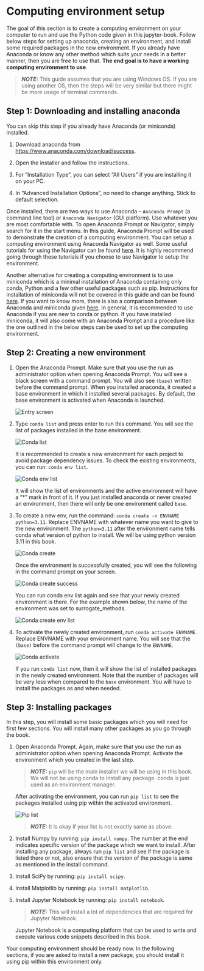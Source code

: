 # Computing environment setup

The goal of this section is to create a computing environment on your computer to run and use the Python 
code given in this jupyter-book. Follow below steps for setting up anaconda, creating an environment, 
and install some required packages in the new environment. If you already have Anaconda or know any other method
which suits your needs in a better manner, then you are free to use that. **The end goal is to have
a working computing environment to use**.

> **_NOTE:_** This guide assumes that you are using Windows OS. If you are using another OS, then the
steps will be very similar but there might be more usage of terminal commands.

## Step 1: Downloading and installing anaconda

You can skip this step if you already have Anaconda (or miniconda) installed.

1. Download anaconda from https://www.anaconda.com/download/success.

2. Open the installer and follow the instructions.

3. For “Installation Type”, you can select “All Users” if you are installing it on your PC.

4. In “Advanced Installation Options”, no need to change anything. Stick to default
selection.

Once installed, there are two ways to use Anaconda – ``Anaconda Prompt`` (a command line tool)
or ``Anaconda Navigator`` (GUI platform). Use whatever you are most comfortable with. To open
Anaconda Prompt or Navigator, simply search for it in the start menu. In this guide, Anaconda
Prompt will be used to demonstrate the creation of a computing environment. You can setup a
computing environment using Anaconda Navigator as well. Some useful tutorials for using the
Navigator can be found [here](https://docs.anaconda.com/navigator/tutorials/). It is highly recommend 
going through these tutorials if you choose to use Navigator to setup the environment.

Another alternative for creating a computing environment is to use miniconda which is a minimal
installation of Anaconda containing only conda, Python and a few other useful packages such as
pip. Instructions for installation of miniconda will not be covered in this guide and can be found
[here](https://docs.conda.io/projects/miniconda/en/latest/). If you want to know more, there is also a 
comparison between Anaconda and miniconda given [here](https://docs.anaconda.com/distro-or-miniconda/). 
In general, it is recommended to use Anaconda if you are new to conda or python. If
you have installed miniconda, it will also come with an Anaconda Prompt and a procedure like
the one outlined in the below steps can be used to set up the computing environment.

## Step 2: Creating a new environment

1. Open the Anaconda Prompt. Make sure that you use the run as administrator option
    when opening Anaconda Prompt. You will see a black screen with a command prompt.
    You will also see ``(base)`` written before the command prompt. When you installed
    anaconda, it created a base environment in which it installed several packages. By default,
    the base environment is activated when Anaconda is launched.

    ![Entry screen](images/entry.png)

2. Type ``conda list`` and press enter to run this command. You will see the list of packages
    installed in the base environment.

    ![Conda list](images/conda_list.png)

    It is recommended to create a new environment for each project to avoid package
    dependency issues. To check the existing environments, you can run: ``conda env list``.

    ![Conda env list](images/conda_env_list.png)

    It will show the list of environments and the active environment will have a “*” mark in
    front of it. If you just installed anaconda or never created an environment, then there will
    only be one environment called ``base``.

3. To create a new env, run the command: ``conda create -n ENVNAME python=3.11``. Replace
    ENVNAME with whatever name you want to give to the new environment. The
    ``python=3.11`` after the environment name tells conda what version of python to install.
    We will be using python version 3.11 in this book.

    ![Conda create](images/conda_create.png)

    Once the environment is successfully created, you will see the following in the command
    prompt on your screen.

    ![Conda create success](images/conda_create_success.png)

    You can run conda env list again and see that your newly created environment is there. For the
    example shown below, the name of the environment was set to surrogate_methods.

    ![Conda create env list](images/conda_create_env_list.png)

4. To activate the newly created environment, run ``conda activate ENVNAME``. Replace ENVNAME with
    your environment name. You will see that the ``(base)`` before the command
    prompt will change to the ``ENVNAME``.

    ![Conda activate](images/conda_activate.png)

    If you run ``conda list`` now, then it will show the list of installed packages in the newly
    created environment. Note that the number of packages will be very less when compared
    to the ``base`` environment. You will have to install the packages as and when needed.

## Step 3: Installing packages

In this step, you will install some basic packages which you will need for first few sections.
You will install many other packages as you go through the book.

1. Open Anaconda Prompt. Again, make sure that you use the run as administrator option
    when opening Anaconda Prompt. Activate the environment which you created in the last
    step.

    > **_NOTE:_** ``pip`` will be the main installer we will be using in this book. We will not be using
    conda to install any package. conda is just used as an environment manager.

    After activating the environment, you can run ``pip list`` to see the packages installed using
    pip within the activated environment.

    ![Pip list](images/pip_list.png)

    > **_NOTE:_** It is okay if your list is not exactly same as above.

2. Install Numpy by running: ``pip install numpy``. The number at the end indicates specific
    version of the package which we want to install. After installing any package, always run ``pip list``
    and see if the package is listed there or not, also ensure that the version of the package is 
    same as mentioned in the install command.

3. Install SciPy by running: ``pip install scipy``.

4. Install Matplotlib by running: ``pip install matplotlib``.

5. Install Jupyter Notebook by running: ``pip install notebook``.

    > **_NOTE:_** This will install a lot of dependencies that are required for Jupyter Notebook. 
    
    Jupyter Notebook is a computing platform that can be used to write and execute various code
    snippets described in this book.

Your computing environment should be ready now. In the following sections, if you are asked to install
a new package, you should install it using pip within this environment only.
